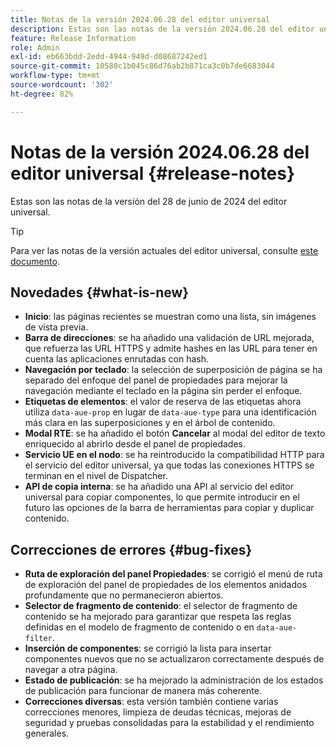 ```yaml
---
title: Notas de la versión 2024.06.28 del editor universal
description: Estas son las notas de la versión 2024.06.28 del editor universal.
feature: Release Information
role: Admin
exl-id: eb663bdd-2edd-4944-949d-d08687242ed1
source-git-commit: 10580c1b045c86d76ab2b871ca3c0b7de6683044
workflow-type: tm+mt
source-wordcount: '302'
ht-degree: 82%

---
```


# Notas de la versión 2024.06.28 del editor universal {#release-notes}

Estas son las notas de la versión del 28 de junio de 2024 del editor universal.

>[!TIP]
>
>Para ver las notas de la versión actuales del editor universal, consulte [este documento](/help/release-notes/universal-editor/current.md).

## Novedades {#what-is-new}

* **Inicio**: las páginas recientes se muestran como una lista, sin imágenes de vista previa.
* **Barra de direcciones**: se ha añadido una validación de URL mejorada, que refuerza las URL HTTPS y admite hashes en las URL para tener en cuenta las aplicaciones enrutadas con hash.
* **Navegación por teclado**: la selección de superposición de página se ha separado del enfoque del panel de propiedades para mejorar la navegación mediante el teclado en la página sin perder el enfoque.
* **Etiquetas de elementos**: el valor de reserva de las etiquetas ahora utiliza `data-aue-prop` en lugar de `data-aue-type` para una identificación más clara en las superposiciones y en el árbol de contenido.
* **Modal RTE**: se ha añadido el botón **Cancelar** al modal del editor de texto enriquecido al abrirlo desde el panel de propiedades.
* **Servicio UE en el nodo**: se ha reintroducido la compatibilidad HTTP para el servicio del editor universal, ya que todas las conexiones HTTPS se terminan en el nivel de Dispatcher.
* **API de copia interna**: se ha añadido una API al servicio del editor universal para copiar componentes, lo que permite introducir en el futuro las opciones de la barra de herramientas para copiar y duplicar contenido.

## Correcciones de errores {#bug-fixes}

* **Ruta de exploración del panel Propiedades**: se corrigió el menú de ruta de exploración del panel de propiedades de los elementos anidados profundamente que no permanecieron abiertos.
* **Selector de fragmento de contenido**: el selector de fragmento de contenido se ha mejorado para garantizar que respeta las reglas definidas en el modelo de fragmento de contenido o en `data-aue-filter`.
* **Inserción de componentes**: se corrigió la lista para insertar componentes nuevos que no se actualizaron correctamente después de navegar a otra página.
* **Estado de publicación**: se ha mejorado la administración de los estados de publicación para funcionar de manera más coherente.
* **Correcciones diversas**: esta versión también contiene varias correcciones menores, limpieza de deudas técnicas, mejoras de seguridad y pruebas consolidadas para la estabilidad y el rendimiento generales.
